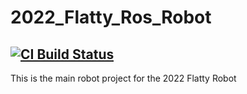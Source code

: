 # 2022_Flatty_Ros_Robot
[![CI Build Status](https://github.com/frcteam195/2022_Flatty_Ros_Robot/actions/workflows/main.yml/badge.svg)](https://github.com/frcteam195/2022_Flatty_Ros_Robot/actions/workflows/main.yml)
---
This is the main robot project for the 2022 Flatty Robot
